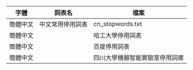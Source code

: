 | 字體|詞表名 |檔案 |
| - | - | - |
| 簡體中文|中文常用停用詞表 | cn\_stopwords.txt  |
| 簡體中文|| 哈工大學停用詞表 | hit\_stopwords.txt  |
| 簡體中文|| 百度停用詞表 | baidu\_stopwords.txt |
| 簡體中文|| 四川大學機器智能實驗室停用詞庫 | scu\_stopwords.txt |
